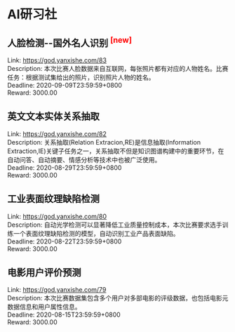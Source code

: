 # AI研习社



## 人脸检测--国外名人识别 <sup style="color:red">[new]<sup>  

Link: https://god.yanxishe.com/83  
Description: 本次比赛人脸数据来自互联网，每张照片都有对应的人物姓名。比赛任务：根据测试集给出的照片，识别照片人物的姓名。  
Deadline: 2020-09-09T23:59:59+0800  
Reward: 3000.00  


## 英文文本实体关系抽取

Link: https://god.yanxishe.com/82  
Description: 关系抽取(Relation Extracion,RE)是信息抽取(Information Extraction,IE)关键子任务之一，关系抽取不但是知识图谱构建中的重要环节，在自动问答、自动摘要、情感分析等技术中也被广泛使用。  
Deadline: 2020-08-29T23:59:59+0800  
Reward: 3000.00  


## 工业表面纹理缺陷检测

Link: https://god.yanxishe.com/80  
Description: 自动光学检测可以显著降低工业质量控制成本，本次比赛要求选手训练一个表面纹理缺陷检测的模型，自动识别工业产品表面缺陷。  
Deadline: 2020-08-22T23:59:59+0800  
Reward: 3000.00  


## 电影用户评价预测

Link: https://god.yanxishe.com/79  
Description: 本次比赛数据集包含多个用户对多部电影的评级数据，也包括电影元数据信息和用户属性信息。  
Deadline: 2020-08-15T23:59:59+0800  
Reward: 3000.00  


